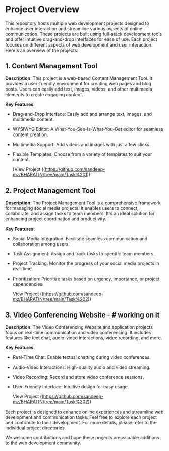 
# Project Overview

This repository hosts multiple web development projects designed to enhance user interaction and streamline various aspects of online communication. These projects are built using full-stack development tools and offer intuitive drag-and-drop interfaces for ease of use. Each project focuses on different aspects of web development and user interaction. Here's an overview of the projects:

## 1. Content Management Tool

**Description**: This project is a web-based Content Management Tool. It provides a user-friendly environment for creating web pages and blog posts. Users can easily add text, images, videos, and other multimedia elements to create engaging content.

**Key Features**:
- Drag-and-Drop Interface: Easily add and arrange text, images, and multimedia content.
- WYSIWYG Editor: A What-You-See-Is-What-You-Get editor for seamless content creation.
- Multimedia Support: Add videos and images with just a few clicks.
- Flexible Templates: Choose from a variety of templates to suit your content.
  
  [View Project ((https://github.com/sandeep-mz/BHARATIN/tree/main/Task%201))
 



## 2. Project Management Tool

**Description**: The Project Management Tool is a comprehensive framework for managing social media projects. It enables users to connect, collaborate, and assign tasks to team members. It's an ideal solution for enhancing project coordination and productivity.

**Key Features**:
- Social Media Integration: Facilitate seamless communication and collaboration among users.
- Task Assignment: Assign and track tasks to specific team members.
- Project Tracking: Monitor the progress of your social media projects in real-time.
- Prioritization: Prioritize tasks based on urgency, importance, or project dependencies.

  View Project ((https://github.com/sandeep-mz/BHARATIN/tree/main/Task%202))

## 3. Video Conferencing Website - # working on it 

**Description**: The Video Conferencing Website and application projects focus on real-time communication and video conferencing. It includes features like text chat, audio-video interactions, video recording, and more.

**Key Features**:
- Real-Time Chat: Enable textual chatting during video conferences.
- Audio-Video Interactions: High-quality audio and video streaming.
- Video Recording: Record and store video conference sessions.
- User-Friendly Interface: Intuitive design for easy usage.

    View Project ((https://github.com/sandeep-mz/BHARATIN/tree/main/Task%202))

Each project is designed to enhance online experiences and streamline web development and communication tasks. Feel free to explore each project and contribute to their development. For more details, please refer to the individual project directories.

We welcome contributions and hope these projects are valuable additions to the web development community.
